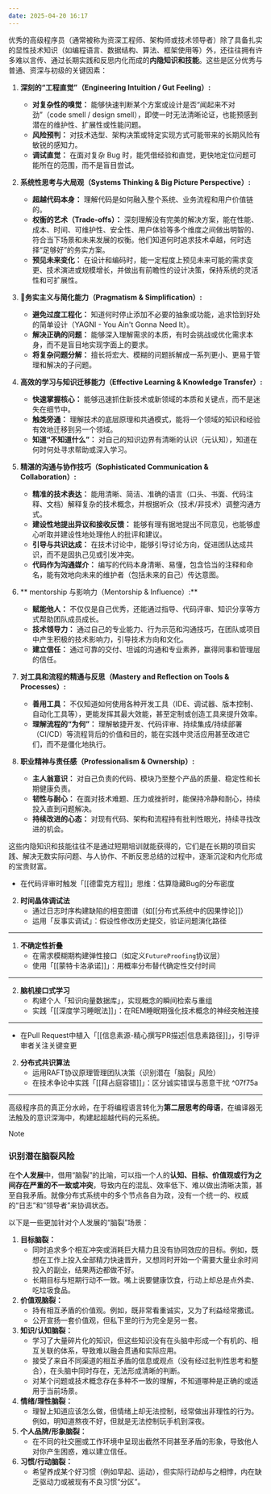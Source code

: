 ```yaml
---
date: 2025-04-20 16:17
---
```


优秀的高级程序员（通常被称为资深工程师、架构师或技术领导者）除了具备扎实的显性技术知识（如编程语言、数据结构、算法、框架使用等）外，还往往拥有许多难以言传、通过长期实践和反思内化而成的**内隐知识和技能**。这些是区分优秀与普通、资深与初级的关键因素：

1. **深刻的“工程直觉”（Engineering Intuition / Gut Feeling）:**

   - **对复杂性的嗅觉：** 能够快速判断某个方案或设计是否“闻起来不对劲”（code smell / design smell），即使一时无法清晰论证，也能预感到潜在的维护性、扩展性或性能问题。
   - **风险预判：** 对技术选型、架构决策或特定实现方式可能带来的长期风险有敏锐的感知力。
   - **调试直觉：** 在面对复杂 Bug 时，能凭借经验和直觉，更快地定位问题可能所在的范围，而不是盲目尝试。
2. **系统性思考与大局观（Systems Thinking & Big Picture Perspective）:**

   - **超越代码本身：** 理解代码是如何融入整个系统、业务流程和用户价值链的。
   - **权衡的艺术（Trade-offs）：** 深刻理解没有完美的解决方案，能在性能、成本、时间、可维护性、安全性、用户体验等多个维度之间做出明智的、符合当下场景和未来发展的权衡。他们知道何时追求技术卓越，何时选择“足够好”的务实方案。
   - **预见未来变化：** 在设计和编码时，能一定程度上预见未来可能的需求变更、技术演进或规模增长，并做出有前瞻性的设计决策，保持系统的灵活性和可扩展性。
3. 🏹**务实主义与简化能力（Pragmatism & Simplification）:**

   - **避免过度工程化：** 知道何时停止添加不必要的抽象或功能，追求恰到好处的简单设计（YAGNI - You Ain't Gonna Need It）。
   - **解决正确的问题：** 能够深入理解需求的本质，有时会挑战或优化需求本身，而不是盲目地实现字面上的要求。
   - **将复杂问题分解：** 擅长将宏大、模糊的问题拆解成一系列更小、更易于管理和解决的子问题。
4. **高效的学习与知识迁移能力（Effective Learning & Knowledge Transfer）:**

   - **快速掌握核心：** 能够迅速抓住新技术或新领域的本质和关键点，而不是迷失在细节中。
   - **触类旁通：** 理解技术的底层原理和共通模式，能将一个领域的知识和经验有效地迁移到另一个领域。
   - **知道“不知道什么”：** 对自己的知识边界有清晰的认识（元认知），知道在何时何处寻求帮助或深入学习。
5. **精湛的沟通与协作技巧（Sophisticated Communication & Collaboration）:**

   - **精准的技术表达：** 能用清晰、简洁、准确的语言（口头、书面、代码注释、文档）解释复杂的技术概念，并根据听众（技术/非技术）调整沟通方式。
   - **建设性地提出异议和接收反馈：** 能够有理有据地提出不同意见，也能够虚心听取并建设性地处理他人的批评和建议。
   - **引导与共识达成：** 在技术讨论中，能够引导讨论方向，促进团队达成共识，而不是固执己见或引发冲突。
   - **代码作为沟通媒介：** 编写的代码本身清晰、易懂，包含恰当的注释和命名，能有效地向未来的维护者（包括未来的自己）传达意图。
6. ** mentorship 与影响力（Mentorship & Influence）:**

   - **赋能他人：** 不仅仅是自己优秀，还能通过指导、代码评审、知识分享等方式帮助团队成员成长。
   - **技术领导力：** 通过自己的专业能力、行为示范和沟通技巧，在团队或项目中产生积极的技术影响力，引导技术方向和文化。
   - **建立信任：** 通过可靠的交付、坦诚的沟通和专业素养，赢得同事和管理层的信任。
7. **对工具和流程的精通与反思（Mastery and Reflection on Tools & Processes）:**

   - **善用工具：** 不仅知道如何使用各种开发工具（IDE、调试器、版本控制、自动化工具等），更能发挥其最大效能，甚至定制或创造工具来提升效率。
   - **理解流程的“为何”：** 理解敏捷开发、代码评审、持续集成/持续部署（CI/CD）等流程背后的价值和目的，能在实践中灵活应用甚至改进它们，而不是僵化地执行。
8. **职业精神与责任感（Professionalism & Ownership）:**

   - **主人翁意识：** 对自己负责的代码、模块乃至整个产品的质量、稳定性和长期健康负责。
   - **韧性与耐心：** 在面对技术难题、压力或挫折时，能保持冷静和耐心，持续投入直到问题解决。
   - **持续改进的心态：** 对现有代码、架构和流程持有批判性眼光，持续寻找改进的机会。

这些内隐知识和技能往往不是通过短期培训就能获得的，它们是在长期的项目实践、解决无数实际问题、与人协作、不断反思总结的过程中，逐渐沉淀和内化形成的宝贵财富。


   - 在代码评审时触发「[[德雷克方程]]」思维：估算隐藏Bug的分布密度

2. **时间晶体调试法**
   - 通过日志时序构建缺陷的相变图谱（如[[分布式系统中的因果悖论]]）
   - 运用「反事实调试」：假设性修改历史提交，验证问题演化路径

---


1. **不确定性折叠**
   - 在需求模糊期构建弹性接口（如定义`FutureProofing`协议层）
   - 使用「[[蒙特卡洛承诺]]」：用概率分布替代确定性交付时间

---



2. **脑机接口式学习**
   - 构建个人「知识向量数据库」，实现概念的瞬间检索与重组
   - 实践「[[深度学习睡眠法]]」：在REM睡眠期强化技术概念的神经突触连接

---


   - 在Pull Request中植入「[[信息素源-精心撰写PR描述|信息素路径]]」，引导评审者关注关键变更

2. **分布式共识算法**
   - 运用RAFT协议原理管理团队决策（识别潜在「脑裂」风险）
   - 在技术争论中实践「[[拜占庭容错]]」：区分诚实错误与恶意干扰   ^07f75a

---

高级程序员的真正分水岭，在于将编程语言转化为**第二层思考的母语**，在编译器无法触及的意识深海中，构建起超越代码的元系统。

> [!NOTE]
> ### 识别潜在脑裂风险
> 在**个人发展**中，借用“脑裂”的比喻，可以指一个人的**认知、目标、价值观或行为之间存在严重的不一致或冲突**，导致内在的混乱、效率低下、难以做出清晰决策，甚至自我矛盾。就像分布式系统中的多个节点各自为政，没有一个统一的、权威的“日志”和“领导者”来协调状态。
> 
> 以下是一些更加针对个人发展的“脑裂”场景：
> 
> 1. **目标脑裂：**
>     - 同时追求多个相互冲突或消耗巨大精力且没有协同效应的目标。例如，既想在工作上投入全部精力快速晋升，又想同时开始一个需要大量业余时间投入的副业，结果两边都做不好。
>     - 长期目标与短期行动不一致。嘴上说要健康饮食，行动上却总是点外卖、吃垃圾食品。
> 1. **价值观脑裂：**
>     - 持有相互矛盾的价值观。例如，既非常看重诚实，又为了利益经常撒谎。
>     - 公开宣扬一套价值观，但私下里的行为完全是另一套。
> 1. **知识/认知脑裂：**
>     - 学习了大量碎片化的知识，但这些知识没有在头脑中形成一个有机的、相互关联的体系，导致难以融会贯通和实际应用。
>     - 接受了来自不同渠道的相互矛盾的信息或观点（没有经过批判性思考和整合），在头脑中同时存在，无法形成清晰的判断。
>     - 对某个问题或技术概念存在多种不一致的理解，不知道哪种是正确的或适用于当前场景。
> 1. **情绪/理性脑裂：**
>     - 理智上知道应该怎么做，但情绪上却无法控制，经常做出非理性的行为。例如，明知道熬夜不好，但就是无法控制玩手机到深夜。
> 1. **个人品牌/形象脑裂：**
>     - 在不同的社交圈或工作环境中呈现出截然不同甚至矛盾的形象，导致他人对你产生困惑，难以建立信任。
> 1. **习惯/行动脑裂：**
>     - 希望养成某个好习惯（例如早起、运动），但实际行动却与之相悖，内在缺乏驱动力或被现有不良习惯“分区”。